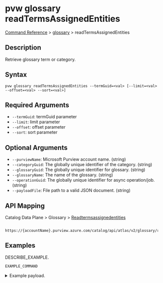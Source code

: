 # pvw glossary readTermsAssignedEntities
[Command Reference](../../../README.md#command-reference) > [glossary](./main.md) > readTermsAssignedEntities

## Description
Retrieve glossary term or category.

## Syntax
```
pvw glossary readTermsAssignedEntities --termGuid=<val> [--limit=<val> --offset=<val> --sort=<val>]
```

## Required Arguments
- `--termGuid`: termGuid parameter
- `--limit`: limit parameter
- `--offset`: offset parameter
- `--sort`: sort parameter

## Optional Arguments
- `--purviewName`: Microsoft Purview account name. (string)
- `--categoryGuid`: The globally unique identifier of the category. (string)
- `--glossaryGuid`: The globally unique identifier for glossary. (string)
- `--glossaryName`: The name of the glossary. (string)
- `--operationGuid`: The globally unique identifier for async operation/job. (string)
- `--payloadFile`: File path to a valid JSON document. (string)

## API Mapping
Catalog Data Plane > Glossary > [Readtermsassignedentities]()
```
 https://{accountName}.purview.azure.com/catalog/api/atlas/v2/glossary/readTermsAssignedEntities
```

## Examples
DESCRIBE_EXAMPLE.
```powershell
EXAMPLE_COMMAND
```
<details><summary>Example payload.</summary>
<p>

```json
PASTE_JSON_HERE
```
</p>
</details>